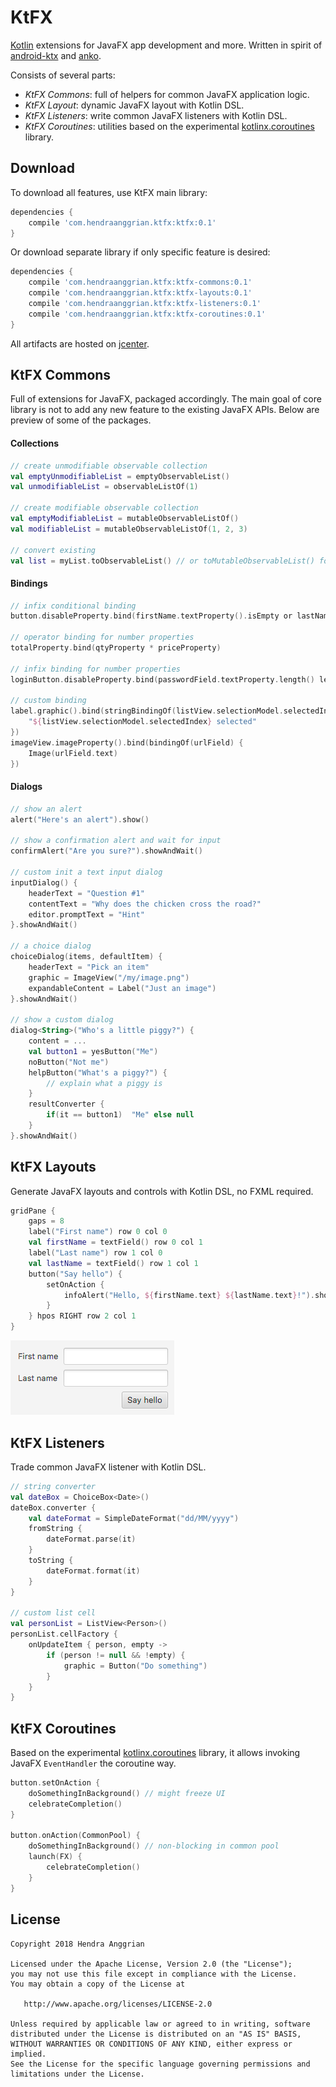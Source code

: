 KtFX
====
[Kotlin] extensions for JavaFX app development and more. 
Written in spirit of [android-ktx] and [anko].

Consists of several parts:
 * *KtFX Commons*: full of helpers for common JavaFX application logic.
 * *KtFX Layout*: dynamic JavaFX layout with Kotlin DSL.
 * *KtFX Listeners*: write common JavaFX listeners with Kotlin DSL.
 * *KtFX Coroutines*: utilities based on the experimental [kotlinx.coroutines] library.

Download
--------
To download all features, use KtFX main library:

```gradle
dependencies {
    compile 'com.hendraanggrian.ktfx:ktfx:0.1'
}
```

Or download separate library if only specific feature is desired:

```gradle
dependencies {
    compile 'com.hendraanggrian.ktfx:ktfx-commons:0.1'
    compile 'com.hendraanggrian.ktfx:ktfx-layouts:0.1'
    compile 'com.hendraanggrian.ktfx:ktfx-listeners:0.1'
    compile 'com.hendraanggrian.ktfx:ktfx-coroutines:0.1'
}
```

All artifacts are hosted on [jcenter].

KtFX Commons
------------
Full of extensions for JavaFX, packaged accordingly.
The main goal of core library is not to add any new feature to the existing JavaFX APIs.
Below are preview of some of the packages.

#### Collections

```kotlin
// create unmodifiable observable collection
val emptyUnmodifiableList = emptyObservableList()
val unmodifiableList = observableListOf(1)

// create modifiable observable collection
val emptyModifiableList = mutableObservableListOf()
val modifiableList = mutableObservableListOf(1, 2, 3)

// convert existing
val list = myList.toObservableList() // or toMutableObservableList() for modifiable version
```

#### Bindings

```kotlin
// infix conditional binding
button.disableProperty.bind(firstName.textProperty().isEmpty or lastName.textProperty().isEmpty)

// operator binding for number properties
totalProperty.bind(qtyProperty * priceProperty)

// infix binding for number properties
loginButton.disableProperty.bind(passwordField.textProperty.length() less 4)

// custom binding
label.graphic().bind(stringBindingOf(listView.selectionModel.selectedIndexProperty()) {
    "${listView.selectionModel.selectedIndex} selected"
})
imageView.imageProperty().bind(bindingOf(urlField) {
    Image(urlField.text)
})
```

#### Dialogs

```kotlin
// show an alert
alert("Here's an alert").show()

// show a confirmation alert and wait for input
confirmAlert("Are you sure?").showAndWait()

// custom init a text input dialog
inputDialog() {
    headerText = "Question #1"
    contentText = "Why does the chicken cross the road?"
    editor.promptText = "Hint"
}.showAndWait()

// a choice dialog
choiceDialog(items, defaultItem) {
    headerText = "Pick an item"
    graphic = ImageView("/my/image.png")
    expandableContent = Label("Just an image")
}.showAndWait()

// show a custom dialog
dialog<String>("Who's a little piggy?") {
    content = ...
    val button1 = yesButton("Me")
    noButton("Not me")
    helpButton("What's a piggy?") {
        // explain what a piggy is
    }
    resultConverter {
        if(it == button1)  "Me" else null  
    }
}.showAndWait()
```

KtFX Layouts
------------
Generate JavaFX layouts and controls with Kotlin DSL, no FXML required.

```kotlin
gridPane {
    gaps = 8
    label("First name") row 0 col 0
    val firstName = textField() row 0 col 1
    label("Last name") row 1 col 0
    val lastName = textField() row 1 col 1
    button("Say hello") {
        setOnAction {
            infoAlert("Hello, ${firstName.text} ${lastName.text}!").show()
        }
    } hpos RIGHT row 2 col 1
}
```

![Layouts demo][demo_layouts]

KtFX Listeners
--------------
Trade common JavaFX listener with Kotlin DSL.

```kotlin
// string converter
val dateBox = ChoiceBox<Date>()
dateBox.converter {
    val dateFormat = SimpleDateFormat("dd/MM/yyyy")
    fromString {
        dateFormat.parse(it)
    }
    toString {
        dateFormat.format(it)
    }
}

// custom list cell
val personList = ListView<Person>()
personList.cellFactory {
    onUpdateItem { person, empty ->
        if (person != null && !empty) {
            graphic = Button("Do something")
        }
    }
}
```

KtFX Coroutines
---------------
Based on the experimental [kotlinx.coroutines] library, it allows invoking JavaFX `EventHandler` the coroutine way.

```kotlin
button.setOnAction {
    doSomethingInBackground() // might freeze UI
    celebrateCompletion()
}

button.onAction(CommonPool) {
    doSomethingInBackground() // non-blocking in common pool
    launch(FX) {
        celebrateCompletion()
    }
}
```

License
-------
    Copyright 2018 Hendra Anggrian

    Licensed under the Apache License, Version 2.0 (the "License");
    you may not use this file except in compliance with the License.
    You may obtain a copy of the License at

       http://www.apache.org/licenses/LICENSE-2.0

    Unless required by applicable law or agreed to in writing, software
    distributed under the License is distributed on an "AS IS" BASIS,
    WITHOUT WARRANTIES OR CONDITIONS OF ANY KIND, either express or implied.
    See the License for the specific language governing permissions and
    limitations under the License.

[Kotlin]: https://kotlinlang.org/
[android-ktx]: https://github.com/android/android-ktx
[anko]: https://github.com/Kotlin/anko
[kotlinx.coroutines]: https://github.com/Kotlin/kotlinx.coroutines
[jcenter]: https://bintray.com/hendraanggrian/ktfx
[demo_layouts]: /art/demo_layouts.png